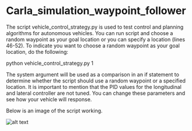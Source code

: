 # Carla_simulation_waypoint_follower

The script vehicle_control_strategy.py is used to test control and planning algorithms for autonomous vehicles. You can run script and choose a random waypoint
as your goal location or you can specify a location (lines 46-52). To indicate you want to choose a random waypoint as your goal location, do the following:

python vehicle_control_strategy.py 1

The system argument will be used as a comparison in an if statement to determine whether the script should use a random waypoint or a specified location. It is
important to mention that the PID values for the longitudinal and lateral controller are not tuned. You can change these parameters and see how your vehicle will
response.

Below is an image of the script working.

![alt text](https://github.com/Johan579/Carla_simulation_waypoint_follower/tree/master/Carla_Images/carla_waypoint_follower.png)
